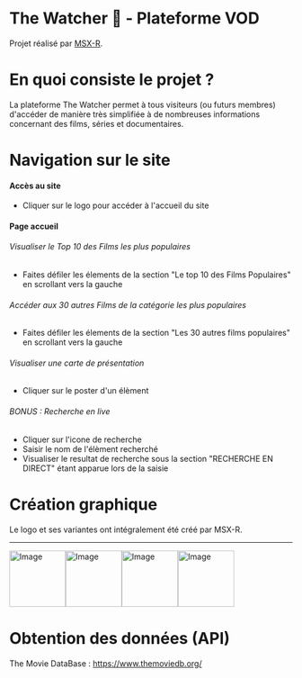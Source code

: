 # The Watcher 🔴 - Plateforme VOD

Projet réalisé par [MSX-R](https://github.com/MSX-R "lien github profile").

# En quoi consiste le projet ?

La plateforme The Watcher permet à tous visiteurs (ou futurs membres) d'accéder de manière très simplifiée à de nombreuses informations concernant des films, séries et documentaires.

# Navigation sur le site
#### Accès au site
- Cliquer sur le logo pour accéder à l'accueil du site

#### Page accueil
###### Visualiser le Top 10 des Films les plus populaires 
- Faites défiler les élements de la section "Le top 10 des Films Populaires" en scrollant vers la gauche 

###### Accéder aux 30 autres Films de la catégorie les plus populaires 
- Faites défiler les élements de la section "Les 30 autres films populaires" en scrollant vers la gauche 

###### Visualiser une carte de présentation
- Cliquer sur le poster d'un élèment


###### BONUS : Recherche en live
- Cliquer sur l'icone de recherche
- Saisir le nom de l'élèment recherché
- Visualiser le resultat de recherche sous la section "RECHERCHE EN DIRECT" étant apparue lors de la saisie




# Création graphique
Le logo et ses variantes ont intégralement été créé par MSX-R.

------------

<a href="https://msx-r.github.io/portfolio/" ><img src="https://i.goopics.net/p00cik.png" alt="Image" style="width:100px"><img src="https://i.goopics.net/klmla6.png" alt="Image" style="width:100px"><img src="https://i.goopics.net/ircbgx.png" alt="Image" style="width:100px"><img src="https://i.goopics.net/g3uund.png" alt="Image" style="width:100px">
</a>


# Obtention des données (API)
The Movie DataBase : https://www.themoviedb.org/
